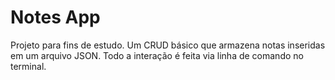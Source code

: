 # Notes App

Projeto para fins de estudo. Um CRUD básico que armazena notas inseridas em um arquivo JSON. Todo a interação é feita via linha de comando no terminal.
